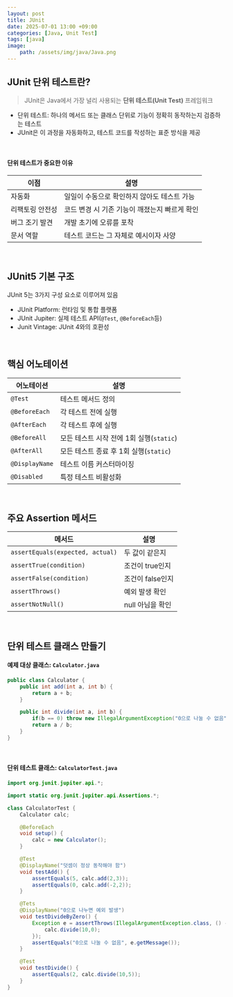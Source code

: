 ```yaml
---
layout: post
title: JUnit
date: 2025-07-01 13:00 +09:00
categories: [Java, Unit Test]
tags: [java]
image: 
    path: /assets/img/java/Java.png
---
```


## JUnit 단위 테스트란?

> JUnit은 Java에서 가장 널리 사용되는 **단위 테스트(Unit Test)** 프레임워크

- 단위 테스트: 하나의 메서드 또는 클래스 단위로 기능이 정확히 동작하는지 검증하는 테스트
- JUnit은 이 과정을 자동화하고, 테스트 코드를 작성하는 표준 방식을 제공

<br>

#### 단위 테스트가 중요한 이유

| 이점            | 설명                                          |
| --------------- | --------------------------------------------- |
| 자동화          | 일일이 수동으로 확인하지 않아도 테스트 가능   |
| 리팩토링 안전성 | 코드 변경 시 기존 기능이 깨졌는지 빠르게 확인 |
| 버그 조기 발견  | 개발 초기에 오류를 포착                       |
| 문서 역할       | 테스트 코드는 그 자체로 예시이자 사양         |

<br>

## JUnit5 기본 구조

JUnit 5는 3가지 구성 요소로 이루어져 있음
- JUnit Platform: 런타임 및 통합 플랫폼
- JUnit Jupiter: 실제 테스트 API(`@Test`, `@BeforeEach`등)
- Junit Vintage: JUnit 4와의 호환성

<br>

## 핵심 어노테이션

| 어노테이션     | 설명                                     |
| -------------- | ---------------------------------------- |
| `@Test`        | 테스트 메서드 정의                       |
| `@BeforeEach`  | 각 테스트 전에 실행                      |
| `@AfterEach`   | 각 테스트 후에 실행                      |
| `@BeforeAll`   | 모든 테스트 시작 전에 1회 실행(`static`) |
| `@AfterAll`    | 모든 테스트 종료 후 1회 실행(`static`)   |
| `@DisplayName` | 테스트 이름 커스터마이징                 |
| `@Disabled`    | 특정 테스트 비활성화                     |

<br>

## 주요 Assertion 메서드

| 메서드                           | 설명             |
| -------------------------------- | ---------------- |
| `assertEquals(expected, actual)` | 두 값이 같은지   |
| `assertTrue(condition)`          | 조건이 true인지  |
| `assertFalse(condition)`         | 조건이 false인지 |
| `assertThrows()`                 | 예외 발생 확인   |
| `assertNotNull()`                | null 아님을 확인 |

<br>

## 단위 테스트 클래스 만들기

#### 예제 대상 클래스: `Calculator.java`

```java
public class Calculator {
    public int add(int a, int b) {
        return a + b;
    }

    public int divide(int a, int b) {
        if(b == 0) throw new IllegalArgumentException("0으로 나눌 수 없음");
        return a / b;
    }
}
```

<br>

#### 단위 테스트 클래스: `CalculatorTest.java`

```java
import org.junit.jupiter.api.*;

import static org.junit.jupiter.api.Assertions.*;

class CalculatorTest {
    Calculator calc;

    @BeforeEach
    void setup() {
        calc = new Calculator();
    }

    @Test
    @DisplayName("덧셈이 정상 동작해야 함")
    void testAdd() {
        assertEquals(5, calc.add(2,3));
        assertEquals(0, calc.add(-2,2));
    }

    @Tets
    @DisplayName("0으로 나누면 예외 발생")
    void testDivideByZero() {
        Exception e = assertThrows(IllegalArgumentException.class, () -> {
            calc.divide(10,0);
        });
        assertEquals("0으로 나눌 수 없음", e.getMessage());
    }

    @Test
    void testDivide() {
        assertEquals(2, calc.divide(10,5));
    } 
}
```